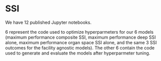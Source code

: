 # SSI
We have 12 published Jupyter notebooks.

6 represent the code used to optimize hyperparmeters for our 6 models (maximum performance composite SSI, maximum performance deep SSI alone, maximum performance organ space SSI alone, and the same 3 SSI outcomes for the facility agnostic models). The other 6 contain the code used to generate and evaluate the models after hyperparmeter tuning.
